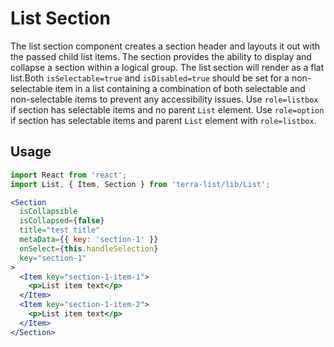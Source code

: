 # List Section

The list section component creates a section header and layouts it out with the passed child list items. The section provides the ability to display and collapse a section within a logical group. The list section will render as a flat list.Both `isSelectable=true` and `isDisabled=true` should be set for a non-selectable item in a list containing a combination of both selectable and non-selectable items to prevent any accessibility issues. Use `role=listbox` if section has selectable items and no parent `List` element. Use `role=option` if section has selectable items and parent `List` element with `role=listbox`.

## Usage

```jsx
import React from 'react';
import List, { Item, Section } from 'terra-list/lib/List';

<Section
  isCollapsible
  isCollapsed={false}
  title="test title"
  metaData={{ key: 'section-1' }}
  onSelect={this.handleSelection}
  key="section-1"
>
  <Item key="section-1-item-1">
    <p>List item text</p>
  </Item>
  <Item key="section-1-item-2">
    <p>List item text</p>
  </Item>
</Section>


```
